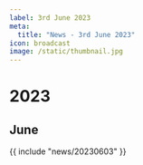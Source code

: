 ```yaml
---
label: 3rd June 2023
meta:
  title: "News - 3rd June 2023"
icon: broadcast
image: /static/thumbnail.jpg
---
```


# 2023
## June

{{ include "news/20230603" }}